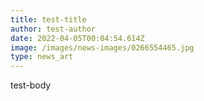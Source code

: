 ```yaml
---
title: test-title
author: test-author
date: 2022-04-05T00:04:54.614Z
image: /images/news-images/0266554465.jpg
type: news_art
---
```

test-body